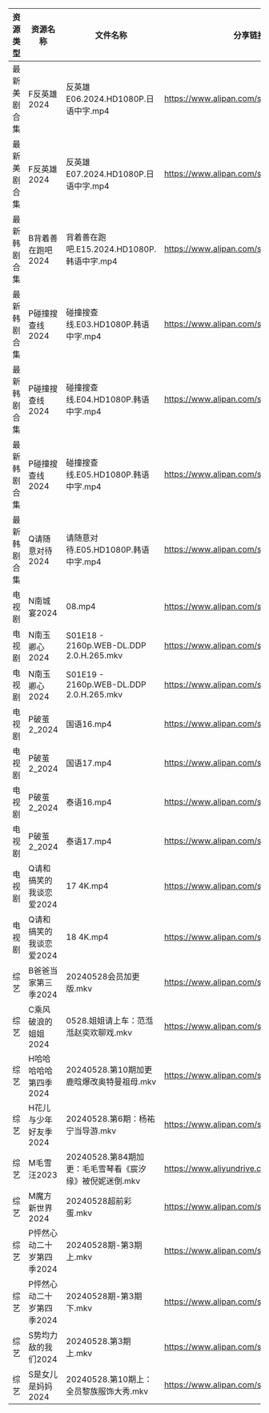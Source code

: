 | 资源类型   | 资源名称            | 文件名称                                    | 分享链接                                      | 更新时间                |
| ------ | --------------- | --------------------------------------- | ----------------------------------------- | ------------------- |
| 最新美剧合集 | F反英雄2024        | 反英雄E06.2024.HD1080P.日语中字.mp4            | https://www.alipan.com/s/HAN9MAupm94      | 2024-05-28 08:11:19 |
| 最新美剧合集 | F反英雄2024        | 反英雄E07.2024.HD1080P.日语中字.mp4            | https://www.alipan.com/s/HAN9MAupm94      | 2024-05-28 08:11:19 |
| 最新韩剧合集 | B背着善在跑吧2024     | 背着善在跑吧.E15.2024.HD1080P.韩语中字.mp4        | https://www.alipan.com/s/UxcQJyUgruW      | 2024-05-28 08:11:16 |
| 最新韩剧合集 | P碰撞搜查线2024      | 碰撞搜查线.E03.HD1080P.韩语中字.mp4              | https://www.alipan.com/s/ExkrRtDoNYC      | 2024-05-28 08:07:15 |
| 最新韩剧合集 | P碰撞搜查线2024      | 碰撞搜查线.E04.HD1080P.韩语中字.mp4              | https://www.alipan.com/s/ExkrRtDoNYC      | 2024-05-28 08:07:14 |
| 最新韩剧合集 | P碰撞搜查线2024      | 碰撞搜查线.E05.HD1080P.韩语中字.mp4              | https://www.alipan.com/s/ExkrRtDoNYC      | 2024-05-28 08:07:14 |
| 最新韩剧合集 | Q请随意对待2024      | 请随意对待.E05.HD1080P.韩语中字.mp4              | https://www.alipan.com/s/iJ1hfG7FjwZ      | 2024-05-28 08:07:32 |
| 电视剧    | N南城宴2024        | 08.mp4                                  | https://www.alipan.com/s/EcujqdaQJ8C      | 2024-05-28 14:06:21 |
| 电视剧    | N南玉卿心2024       | S01E18 - 2160p.WEB-DL.DDP 2.0.H.265.mkv | https://www.alipan.com/s/TwkuXQKfGqm      | 2024-05-28 14:06:30 |
| 电视剧    | N南玉卿心2024       | S01E19 - 2160p.WEB-DL.DDP 2.0.H.265.mkv | https://www.alipan.com/s/TwkuXQKfGqm      | 2024-05-28 14:06:29 |
| 电视剧    | P破茧2_2024       | 国语16.mp4                                | https://www.alipan.com/s/tJEbxwiiXXs      | 2024-05-28 14:06:51 |
| 电视剧    | P破茧2_2024       | 国语17.mp4                                | https://www.alipan.com/s/tJEbxwiiXXs      | 2024-05-28 14:06:51 |
| 电视剧    | P破茧2_2024       | 泰语16.mp4                                | https://www.alipan.com/s/tJEbxwiiXXs      | 2024-05-28 14:06:50 |
| 电视剧    | P破茧2_2024       | 泰语17.mp4                                | https://www.alipan.com/s/tJEbxwiiXXs      | 2024-05-28 14:06:50 |
| 电视剧    | Q请和搞笑的我谈恋爱2024  | 17 4K.mp4                               | https://www.alipan.com/s/fgNFxqmShaR      | 2024-05-28 14:07:01 |
| 电视剧    | Q请和搞笑的我谈恋爱2024  | 18 4K.mp4                               | https://www.alipan.com/s/fgNFxqmShaR      | 2024-05-28 14:07:01 |
| 综艺     | B爸爸当家第三季2024    | 20240528会员加更版.mkv                       | https://www.alipan.com/s/CZcWZGAe35k      | 2024-05-28 14:09:10 |
| 综艺     | C乘风破浪的姐姐2024    | 0528.姐姐请上车：范湉湉赵奕欢聊戏.mkv                 | https://www.alipan.com/s/z2ZQFhKX5nR      | 2024-05-28 14:09:18 |
| 综艺     | H哈哈哈哈哈第四季2024   | 20240528.第10期加更 鹿晗爆改奥特曼祖母.mkv           | https://www.alipan.com/s/CgezbEPvmVp      | 2024-05-28 14:10:06 |
| 综艺     | H花儿与少年好友季2024   | 20240528.第6期：杨祐宁当导游.mkv                 | https://www.alipan.com/s/F192eKH9dMy      | 2024-05-28 14:10:18 |
| 综艺     | M毛雪汪2023        | 20240528.第84期加更：毛毛雪琴看《宸汐缘》被倪妮迷倒.mkv     | https://www.aliyundrive.com/s/asPqfgPRqAg | 2024-05-28 14:10:34 |
| 综艺     | M魔方新世界2024      | 20240528超前彩蛋.mkv                        | https://www.alipan.com/s/QX27Hz4Mb8P      | 2024-05-28 14:10:40 |
| 综艺     | P怦然心动二十岁第四季2024 | 20240528期-第3期上.mkv                      | https://www.alipan.com/s/ha4xzKnmVsm      | 2024-05-28 14:10:52 |
| 综艺     | P怦然心动二十岁第四季2024 | 20240528期-第3期下.mkv                      | https://www.alipan.com/s/ha4xzKnmVsm      | 2024-05-28 14:10:51 |
| 综艺     | S势均力敌的我们2024    | 20240528.第3期上.mkv                       | https://www.alipan.com/s/XsFhEtje2h7      | 2024-05-28 14:11:14 |
| 综艺     | S是女儿是妈妈2024     | 20240528.第10期上：全员黎族服饰大秀.mkv             | https://www.alipan.com/s/GGFq6YSak3R      | 2024-05-28 14:11:16 |
